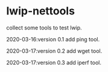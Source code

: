 # lwip-nettools
collect some tools to test lwip.

2020-03-16:version 0.1
    add ping tool.

2020-03-17:version 0.2
    add wget tool.

2020-03-17:version 0.3
    add iperf tool.
